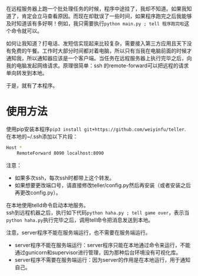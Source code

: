 在远程服务器上跑一个批处理任务的时候，程序中途挂了，我却不知道。如果我知道了，肯定会立马查看原因。而现在却耽误了一些时间，如果程序跑完之后我能够及时知道该有多好啊！例如，我只需要执行`python main.py ; tell 程序跑完啦`这个命令就可以。    

如何让我知道？打电话、发短信实现起来比较复杂，需要接入第三方应用且天下没有免费的午餐。工作时大部分时间都对着电脑，所以只有当我在电脑前面的时候才通知我，所以通知器应该是一个客户端。当任务在远程服务器上执行完毕之后，向我的电脑发起网络请求。原理很简单：ssh 的remote-forward可以把远程的请求单向转发到本地。

于是，就有了本程序。 

# 使用方法
使用pip安装本程序`pip3 install git+https://github.com/weiyinfu/teller`.    
在本地的~/.ssh添加以下片段：
```bash
Host *
    RemoteForward 8090 localhost:8090
```
注意：
* 如果多次ssh，每次ssh时都带上这个转发。
* 如果想要更改端口号，请直接修改teller/config.py然后再安装（或者安装之后再更改config.py）。

在本地使用telld命令启动本地服务。  
ssh到远程机器之后，执行如下代码`python haha.py ; tell game over`，表示当`python haha.py`执行完毕之后，调用tell命令把消息发送到本地。

注意，server程序不能在服务端运行，也不需要在服务端运行。
* server程序不能在服务端运行：server程序只能在本地通过命令来运行，不能通过gunicorn和supervisor进行管理，因为那种后台环境没有可视化库。  
* server程序不需要在服务端运行：因为server的作用是在本地运行，用于通知自己。  
